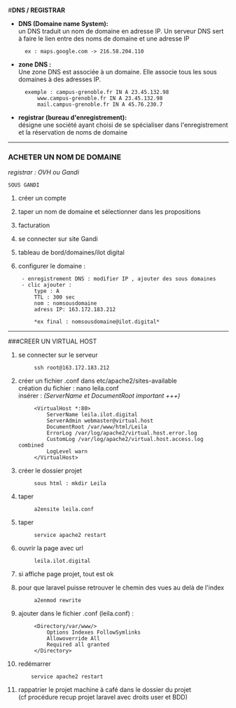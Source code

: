 
#**DNS / REGISTRAR**  



- **DNS (Domaine name System):**  
	un DNS traduit un nom de domaine en adresse IP.
	Un serveur DNS sert à faire le lien entre des noms de domaine et une adresse IP  
	  
		ex : maps.google.com -> 216.58.204.110  


- **zone DNS :**   
	Une zone DNS est associée à un domaine. Elle associe tous les sous domaines à des adresses IP.  
	  
		exemple : campus-grenoble.fr IN A 23.45.132.98  
			www.campus-grenoble.fr IN A 23.45.132.98  
			mail.campus-grenoble.fr IN A 45.76.230.7


- **registrar (bureau d'enregistrement):**  
	désigne une société ayant choisi de se spécialiser dans l'enregistrement et la réservation de noms de domaine  


---


### ACHETER UN NOM DE DOMAINE  
*registrar : OVH ou Gandi*  
		 		 
	SOUS GANDI  
	  
1. créer un compte
2. taper un nom de domaine et sélectionner dans les propositions 
3. facturation
4. se connecter sur site Gandi
5. tableau de bord/domaines/ilot digital
6. configurer le domaine :  
  
        - enregistrement DNS : modifier IP , ajouter des sous domaines  
        - clic ajouter :  
            type : A 
            TTL : 300 sec  
            nom : nomsousdomaine 
            adress IP: 163.172.183.212  
					  
			*ex final : nomsousdomaine@ilot.digital*


---


###CREER UN VIRTUAL HOST

1. se connecter sur le serveur  

            ssh root@163.172.183.212
          
2. créer un fichier .conf dans etc/apache2/sites-available  
            création du fichier : nano leila.conf  
			insérer : *(ServerName et DocumentRoot important +++)*  
			
			<VirtualHost *:80>  
			    ServerName leila.ilot.digital
			    ServerAdmin webmaster@virtual.host
			    DocumentRoot /var/www/html/Leila
			    ErrorLog /var/log/apache2/virtual.host.error.log
			    CustomLog /var/log/apache2/virtual.host.access.log combined
			    LogLevel warn
			</VirtualHost>
3. créer le dossier projet  

            sous html : mkdir Leila

4. taper  
        
            a2ensite leila.conf

5. taper  

            service apache2 restart

6. ouvrir la page avec url  

            leila.ilot.digital

7. si affiche page projet, tout est ok

8. pour que laravel puisse retrouver le chemin des vues au delà de l'index  

	        a2enmod rewrite  

9. ajouter dans le fichier .conf (leila.conf) :  

	        <Directory/var/www/>  
		        Options Indexes FollowSymlinks  
		        Allowoverride All  
		        Required all granted  
	        </Directory>

10. redémarrer  
	
	        service apache2 restart  

11. rappatrier le projet machine à café dans le dossier du projet   
    (cf procédure recup projet laravel avec droits user et BDD)
